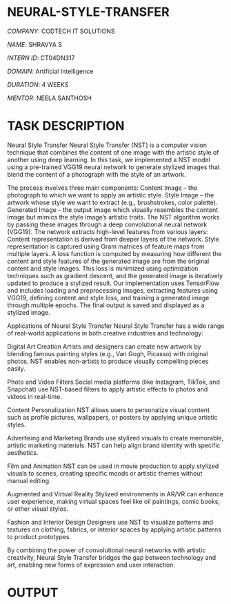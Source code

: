 # NEURAL-STYLE-TRANSFER

*COMPANY*: CODTECH IT SOLUTIONS

*NAME*: SHRAVYA S

*INTERN ID*: CT04DN317

*DOMAIN*: Artificial Intelligence

*DURATION*: 4 WEEKS

*MENTOR*: NEELA SANTHOSH

# TASK DESCRIPTION

 Neural Style Transfer
Neural Style Transfer (NST) is a computer vision technique that combines the content of one image with the artistic style of another using deep learning. In this task, we implemented a NST model using a pre-trained VGG19 neural network to generate stylized images that blend the content of a photograph with the style of an artwork.

The process involves three main components:
Content Image – the photograph to which we want to apply an artistic style.
Style Image – the artwork whose style we want to extract (e.g., brushstrokes, color palette).
Generated Image – the output image which visually resembles the content image but mimics the style image’s artistic traits.
The NST algorithm works by passing these images through a deep convolutional neural network (VGG19). The network extracts high-level features from various layers:
Content representation is derived from deeper layers of the network.
Style representation is captured using Gram matrices of feature maps from multiple layers.
A loss function is computed by measuring how different the content and style features of the generated image are from the original content and style images. This loss is minimized using optimization techniques such as gradient descent, and the generated image is iteratively updated to produce a stylized result.
Our implementation uses TensorFlow and includes loading and preprocessing images, extracting features using VGG19, defining content and style loss, and training a generated image through multiple epochs. The final output is saved and displayed as a stylized image.

Applications of Neural Style Transfer
Neural Style Transfer has a wide range of real-world applications in both creative industries and technology:

Digital Art Creation
Artists and designers can create new artwork by blending famous painting styles (e.g., Van Gogh, Picasso) with original photos. NST enables non-artists to produce visually compelling pieces easily.

Photo and Video Filters
Social media platforms (like Instagram, TikTok, and Snapchat) use NST-based filters to apply artistic effects to photos and videos in real-time.

Content Personalization
NST allows users to personalize visual content such as profile pictures, wallpapers, or posters by applying unique artistic styles.

Advertising and Marketing
Brands use stylized visuals to create memorable, artistic marketing materials. NST can help align brand identity with specific aesthetics.

Film and Animation
NST can be used in movie production to apply stylized visuals to scenes, creating specific moods or artistic themes without manual editing.

Augmented and Virtual Reality
Stylized environments in AR/VR can enhance user experience, making virtual spaces feel like oil paintings, comic books, or other visual styles.

Fashion and Interior Design
Designers use NST to visualize patterns and textures on clothing, fabrics, or interior spaces by applying artistic patterns to product prototypes.

By combining the power of convolutional neural networks with artistic creativity, Neural Style Transfer bridges the gap between technology and art, enabling new forms of expression and user interaction.

# OUTPUT 

